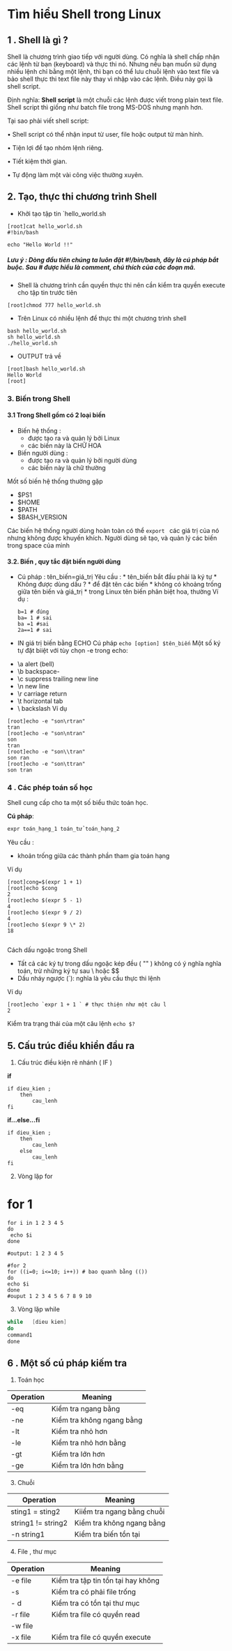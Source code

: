 


# Tìm hiểu Shell trong Linux



## 1 . Shell là gì ?
Shell là chương trình giao tiếp với người dùng. Có nghĩa là shell chấp nhận các lệnh từ bạn (keyboard) và thực thi nó. Nhưng nếu bạn muốn sử dụng nhiều lệnh chỉ bằng một lệnh, thì bạn có thể lưu chuỗi lệnh vào text file và bảo shell thực thi text file này thay vì nhập vào các lệnh. Điều này gọi là shell script.

Định nghĩa:  **Shell script**  là một chuỗi các lệnh được viết trong plain text file. Shell script thì giống như batch file trong MS-DOS nhưng mạnh hơn.

Tại sao phải viết shell script:

• Shell script có thể nhận input từ user, file hoặc output từ màn hình.

• Tiện lợi để tạo nhóm lệnh riêng.

• Tiết kiệm thời gian.

• Tự động làm một vài công việc thường xuyên.

## 2. Tạo, thực thi chương trình Shell

* Khởi tạo tập tin `hello_world.sh
```
[root]cat hello_world.sh 
#!bin/bash

echo "Hello World !!"
```
##### Lưu ý :  Dòng đầu tiên chúng ta luôn đặt #!/bin/bash, đây là cú pháp bắt buộc. Sau # được hiểu là comment, chú thích của các đoạn mã.
* Shell là chương trình cần quyền thực thi nên cần kiểm tra quyền execute cho tập tin trước tiên
```
[root]chmod 777 hello_world.sh 
```
* Trên Linux có nhiều lệnh để thực thi một chương trình shell
```
bash hello_world.sh
sh hello_world.sh
./hello_world.sh
```
* OUTPUT trả về 
```
[root]bash hello_world.sh 
Hello World
[root]

```

### 3. Biến trong Shell

#### 3.1 Trong Shell gồm có 2 loại biến 

* Biến hệ thống :
	* được tạo ra và quản lý bởi Linux
	* các biến này là CHỮ HOA
* Biến người dùng :
	* được tạo ra và quản lý bởi người dùng
	* các biến này là chữ thường

Mốt số biến hệ thống thường gặp
* $PS1
* $HOME
* $PATH
* $BASH_VERSION

Các biến hệ thống người dùng hoàn toàn có thể `export ` các giá trị của nó nhưng không được khuyến khích.
Người dùng sẽ tạo, và quản lý các biến trong space của  mình

#### 3.2. Biến , quy tắc đặt biến người dùng

* Cú pháp :
tên_biến=giá_trị 
	Yêu cầu : 
		* tên_biến bắt đầu phải là ký tự
		* Không được dùng dấu ?  * để đặt tên các biến
		* không có khoảng trống giữa tên biến và giá_trị
		* trong Linux tên biến phân biệt hoa, thường
	Ví dụ :
	```
	b=1 # đúng
	ba= 1 # sai
	ba =1 #sai
	2a==1 # sai
	```
	

* IN giá trị biến bằng ECHO
Cú pháp `echo [option] $tên_biến` 
Một số  ký tự đặt biiệt với tùy chọn -e trong echo:
- \a	alert	(bell)
- \b	backspace-
- \c	suppress trailing new	line
- \n	new	line
- \r	carriage return
- \t	horizontal tab
- \\	backslash
Ví dụ
```
[root]echo -e "son\rtran"
tran
[root]echo -e "son\ntran"
son
tran
[root]echo -e "son\\tran"
son	ran
[root]echo -e "son\ttran"
son	tran
```

### 4 . Các phép toán số học 

Shell cung cấp cho ta một số biểu thức toán học.

**Cú pháp**:

```Powershell
expr toán_hạng_1 toán_tử toán_hạng_2
```
Yêu cầu :
- khoản trống giữa các thành phần tham gia toán hạng

Ví dụ
```
[root]cong=$(expr 1 + 1)
[root]echo $cong
2
[root]echo $(expr 5 - 1)
4
[root]echo $(expr 9 / 2)
4
[root]echo $(expr 9 \* 2)
18


```

Cách dấu ngoặc trong Shell

-   Tất cả các ký tự trong dấu ngoặc kép đều  ( ""  ) không có ý nghĩa nghĩa toán, trừ những ký tự sau \ hoặc $$
-   Dấu nháy ngược (`): nghĩa là yêu cầu thực thi lệnh

Ví dụ
```
[root]echo `expr 1 + 1 ` # thực thiện như một câu l
2
```
Kiểm tra trạng thái của một câu lệnh
``` echo $? ```

## 5. Cấu trúc điều khiển đầu ra 

1. Cấu trúc điều kiện rẽ nhánh ( IF )

**if**
```
if dieu_kien ;
	then
		cau_lenh
fi

```
**if...else...fi**
```
if dieu_kien ;
	then
		cau_lenh
	else
		cau_lenh
fi
```
2. Vòng lặp for
#  for 1
```
for i in 1 2 3 4 5
do
 echo $i
done

#output: 1 2 3 4 5

#for 2
for ((i=0; i<=10; i++)) # bao quanh bằng (())
do
echo $i
done
#ouput 1 2 3 4 5 6 7 8 9 10
```
3. Vòng lặp while
```Powershell
while	[dieu kien]
do
command1
done
```

## 6 . Một số cú pháp kiếm tra

1. Toán học

| Operation | Meaning  |
|----------|-----------|
| -eq | Kiểm tra  ngang bằng|
| -ne   | Kiểm tra không ngang bằng |
| -lt | Kiểm tra nhỏ hơn  |
|  -le | Kiểm tra nhỏ hơn bằng | 
|  -gt | Kiểm tra lớn hơn  |
| -ge | Kiểm tra lớn hơn bằng|

3. Chuỗi

| Operation | Meaning  |
|-----------|----------|
|sting1 = sting2| Kiiểm tra ngang bằng chuỗi|
|string1 != string2| Kiểm tra không ngang bằng|
|-n string1|Kiểm tra biến tồn tại|

4.  File , thư mục


| Operation | Meaning  |
|-----------|----------|
|-e file| Kiểm tra  tập tin tồn tại hay không|
|-s  | Kiểm tra có phải file trống  |
|- d|  Kiểm tra có tồn tại thư mục |
|-r file| Kiểm tra file có quyền read|
|-w file|| Kiểm tra file có quyền write|
|-x file| Kiểm tra file có quyền execute|
